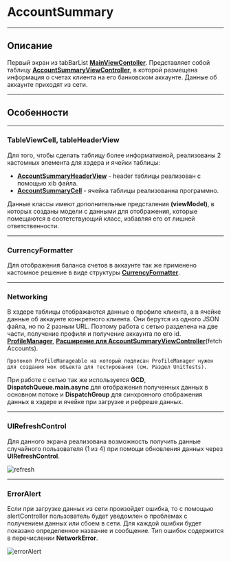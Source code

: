 # AccountSummary

____

## Описание

Первый экран из tabBarList __[MainViewContoller](https://github.com/Olegajaro/BankeyApp/blob/main/BankeyApp/MainViewController.swift)__. 
Представляет собой таблицу __[AccountSummaryViewController](https://github.com/Olegajaro/BankeyApp/blob/main/BankeyApp/AccountSummary/AccountSummaryViewController.swift)__, в которой размещена информация о счетах клиента на его банковском аккаунте. Данные об аккаунте приходят из сети.

___

## Особенности

____

### TableViewCell, tableHeaderView
Для того, чтобы сделать таблицу более информативной, реализованы 2 кастомных элемента для хэдера и ячейки таблицы:

+ __[AccountSummaryHeaderView](https://github.com/Olegajaro/BankeyApp/blob/main/BankeyApp/AccountSummary/Header/AccountSummaryHeaderView.swift)__ - header таблицы реализован с помощью xib файла.
+ __[AccountSummaryCell](https://github.com/Olegajaro/BankeyApp/blob/main/BankeyApp/AccountSummary/Cells/AccountSummaryCell.swift)__ - ячейка таблицы реализованна программно.

Данные классы имеют дополнительные предсталения __(viewModel)__, в которых созданы модели с данными для отображения, которые помещаются в соотетствующий класс, избавляя его от лишней ответственности.

____

### CurrencyFormatter
Для отображения баланса счетов в аккаунте так же применено кастомное решение в виде структуры __[CurrencyFormatter](https://github.com/Olegajaro/BankeyApp/blob/main/BankeyApp/Utils/CurrencyFormatter.swift)__.

____

### Networking
В хэдере таблицы отображаются данные о профиле клиента, а в ячейке данные об аккаунте конкретного клиента. Они берутся из одного JSON файла, но по 2 разным URL. 
Поэтому работа с сетью разделена на две части, получение профиля и получение аккаунта по его id. __[ProfileManager](https://github.com/Olegajaro/BankeyApp/blob/main/BankeyApp/AccountSummary/Networking/ProfileManager.swift)__, __[Расширение для AccountSummaryViewController](https://github.com/Olegajaro/BankeyApp/blob/main/BankeyApp/AccountSummary/AccountSummaryViewController%20%2B%20Networking.swift)__(fetch Accounts).
    
    Протокол ProfileManageable на который подписан ProfileManager нужен для создания мок объекта для тестирования (см. Раздел UnitTests).
    
При работе с сетью так же используется __GCD__, __DispatchQueue.main.async__ для отображения полученных данных в основном потоке и __DispatchGroup__ для синхронного отображения данных в хэдере и ячейке при загрузке и рефреше данных.

____

### UIRefreshControl
Для данного экрана реализована возможность получить данные случайного пользователя (1 из 4) при помощи обновления данных через __UIRefreshControl__.

![refresh](https://media.giphy.com/media/Zul4ZowNMjw2usuap9/giphy.gif)

____

### ErrorAlert
Если при загрузке данных из сети произойдет ошибка, то с помощью alertController пользователь будет уведомлен о проблемах с получением данных или сбоем в сети.
Для каждой ошибки будет показано определенное название и сообщение. Тип ошибок содержится в перечислении __NetworkError__.

![errorAlert](https://media.giphy.com/media/UAcxaAFGue9GHUIZQ4/giphy.gif)






